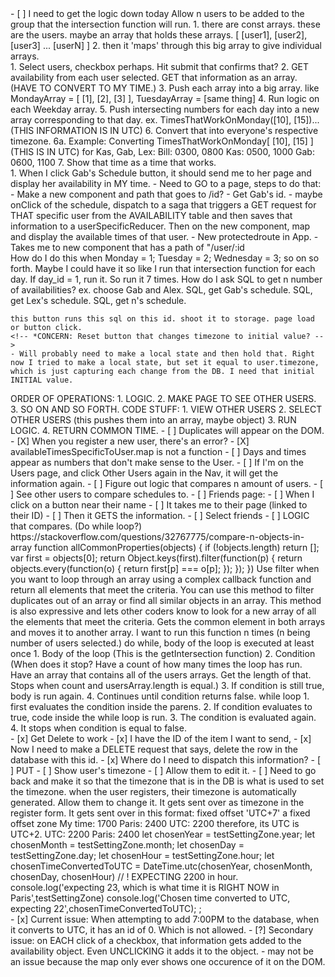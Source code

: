 <div day=09/13/22 1125>
<div TODO>
    - [ ] I need to get the logic down today
    Allow n users to be added to the group that the intersection function will run.
    1. there are const arrays. these are the users. maybe an array that holds these arrays. [ [user1], [user2], [user3] ... [userN] ]
    2. then it 'maps' through this big array to give individual arrays.
</div>
<div ORDER OF OPERATIONS>
    1. Select users, checkbox perhaps. Hit submit that confirms that?
    2. GET availability from each user selected. GET that information as an array. (HAVE TO CONVERT TO MY TIME.)
    3. Push each array into a big array. like MondayArray = [ [1], [2], [3] ], TuesdayArray = [same thing]
    4. Run logic on each Weekday array.
    5. Push intersecting numbers for each day into a new array corresponding to that day. ex. TimesThatWorkOnMonday([10], [15])...(THIS INFORMATION IS IN UTC)
    6. Convert that into everyone's respective timezone.
        6a. Example: Converting TimesThatWorkOnMonday[ [10], [15] ](THIS IS IN UTC) for Kas, Gab, Lex:
                Bill: 0300, 0800
                Kas:  0500, 1000
                Gab:  0600, 1100
    7. Show that time as a time that works.
<div DO!>
1. When I click Gab's Schedule button, it should send me to her page and display her availability in MY time.
    - Need to GO to a page, steps to do that:
        - Make a new component and path that goes to /id?
        - Get Gab's id.
        - maybe onClick of the schedule, dispatch to a saga that triggers a GET request for THAT specific   user from the AVAILABILITY table and then saves that information to a userSpecificReducer. Then on the new component, map and display the available times of that user.
        - New protectedroute in App.
        - Takes me to new component that has a path of "/user/:id
</div>
</div>

<div Code: intersection using spread>
    <script>
    const mondayArray = [ [MondayGab], [MondayKas], [MondayBill]]
    // const arr1 = ['Gab'];
    // const arr2 = ['Gab', 'Kas'];
    // const arr3 = ['Gab', 'Kas', 'Bill'];
    const intersection = (arr1, arr2) => {
    const res = [];
    for(let i = 0; i < arr1.length; i++){
        if(!arr2.includes(arr1[i])){
            continue;
        };
        res.push(arr1[i]);
    };
    return res;
    };
    const intersectMany = (...arrs) => {
    let res = arrs[0].slice();
    for(let i = 1; i < arrs.length; i++){
        res = intersection(res, arrs[i]);
    };
    return res;
    };
    console.log(intersectMany(arr1, arr2, arr3));
    const bigArray = [ arr1, arr2, arr3 ]
    console.log('big array without the spread operator:', bigArray)
    console.log('big array using the spread operator: ',...bigArray)
    </script>
</div>
<div Concern!>
    <!-- !Concern: HOW TO DETERMINE AVAILABILITY ON DAYS MONDAY THROUGH SUNDAY! -->
    How do I do this when 
    Monday = 1;
    Tuesday = 2;
    Wednesday = 3;
    so on so forth.
    Maybe I could have it so like I run that intersection function for each day. If day_id = 1, run it. So run it 7 times.
    <!-- !Concern: HOW DO I INPUT N AMOUNT OF SQL QUERIES BASED ON PEOPLE CHOSEN! -->
    How do I ask SQL to get n number of availabilities? 
    ex. choose Gab and Alex.
    SQL, get Gab's schedule.
    SQL, get Lex's schedule.
    SQL, get n's schedule.

    this button runs this sql on this id. shoot it to storage. page load or button click.
    <!-- *CONCERN: Reset button that changes timezone to initial value? -->
    - Will probably need to make a local state and then hold that. Right now I tried to make a local state, but set it equal to user.timezone, which is just capturing each change from the DB. I need that initial INITIAL value.
</div>
</div>





<div day=09/12/22 0900>
<!-- *PLAN OF ATTACK* -->
ORDER OF OPERATIONS:
1. LOGIC. 
<script id='LOGIC'>
const arr1 = [2, 6, 7, 1, 7, 8, 4, 3];
const arr2 = [5, ,7, 2, 2, 1, 3];
const arr3 = [1, 56, 345, 6, 54, 2, 68, 85, 3];
const intersection = (arr1, arr2) => {
   const res = [];
   for(let i = 0; i < arr1.length; i++){
      if(!arr2.includes(arr1[i])){
         continue;
      };
      res.push(arr1[i]);
   };
   return res;
};
const intersectMany = (...arrs) => {
   let res = arrs[0].slice();
   for(let i = 1; i < arrs.length; i++){
      res = intersection(res, arrs[i]);
   };
   return res;
};
console.log(intersectMany(arr1, arr2, arr3));
</script>
2. MAKE PAGE TO SEE OTHER USERS.
3. SO ON AND SO FORTH.
<!--  -->
CODE STUFF:
1. VIEW OTHER USERS
2. SELECT OTHER USERS (this pushes them into an array, maybe object)
3. RUN LOGIC.
4. RETURN COMMON TIME.
<!-- !ISSUES!  -->
- [ ] Duplicates will appear on the DOM.
- [X] When you register a new user, there's an error? 
    - [X] availableTimesSpecificToUser.map is not a function
    <!-- * Peter solved this, when I register a user, on the UserPage component, it tries to map through an array, but the array is empty because the User hasn't gotten the chance to actually select times. Gotta move it >:( -->
- [ ] Days and times appear as numbers that don't make sense to the User.
- [ ] If I'm on the Users page, and click Other Users again in the Nav, it will get the information again.
<!-- TODO: -->
- [ ] Figure out logic that compares n amount of users.
- [ ] See other users to compare schedules to.
- [ ] Friends page:
    - [ ] When I click on a button near their name
    - [ ] It takes me to their page (linked to their ID)
    - [ ] Then it GETS the information.
        - [ ] Select friends
        - [ ] LOGIC that compares. (Do while loop?)
<!-- ?MAYBE USEFUL? -->
https://stackoverflow.com/questions/32767775/compare-n-objects-in-array
function allCommonProperties(objects) {
    if (!objects.length) return [];
    var first = objects[0];
    return Object.keys(first).filter(function(p) {
        return objects.every(function(o) {
             return first[p] === o[p];
        });
    });
})
<!-- ? https://dev.to/christinecontreras/x-ways-to-iterate-over-arrays-and-when-to-use-each-icm ?-->
Use filter when you want to loop through an array using a complex callback function and return all elements that meet the criteria. 
You can use this method to filter duplicates out of an array or find all similar objects in an array. 
This method is also expressive and lets other coders know to look for a new array of all the elements that meet the criteria.
<!-- ? https://bobbyhadz.com/blog/javascript-get-intersection-of-two-arrays -->
Gets the common element in both arrays and moves it to another array. I want to run this function n times (n being number of users selected.)
<script>
function getIntersection(a, b) {
  const set1 = new Set(a);
  const set2 = new Set(b);
  const intersection = [...set1].filter(
    element => set2.has(element)
  );
  return intersection;
}
const arr1 = ['a', 'b', 'c', 'c'];
const arr2 = ['a', 'b', 'c', 'd', 'e', 'a'];
// 👇️ ['a', 'b','c']
console.log(getIntersection(arr1, arr2));
</script>
<!-- ? DO WHILE/WHILE ? -->
do while, body of the loop is executed at least once
1. Body of the loop (This is the getIntersection function)
2. Condition (When does it stop? Have a count of how many times the loop has run. Have an array that contains all of the users arrays. Get the length of that. Stops when count and usersArray.length is equal.)
3. If condition is still true, body is run again.
4. Continues until condition returns false.
<!-- ! Issue: how do I make it go to the next array? -->
<!-- ? Reduce, filter, includes. -->
while loop
1. first evaluates the condition inside the parens.
2. If condition evaluates to true, code inside the while loop is run.
3. The condition is evaluated again.
4. It stops when condition is equal to false.
<!-- ? https://www.geeksforgeeks.org/how-to-find-if-two-arrays-contain-any-common-item-in-javascript/ -->
<script>
// Declare Two array
const array1 = ['a', 'd', 'm', 'x'];
const array2 = ['p', 'y', 'k'];
// Function call
function findCommonElements2(arr1, arr2) {
 // Create an empty object
 let obj = {};
  // Loop through the first array
  for (let i = 0; i < arr1.length; i++) {
   // Check if element from first array
   // already exist in object or not
   if(!obj[arr1[i]]) {
    // If it doesn't exist assign the
    // properties equals to the
    // elements in the array
    const element = arr1[i];
    obj[element] = true;
   }
  }
  // Loop through the second array
  for (let j = 0; j < arr2.length ; j++) {
  // Check elements from second array exist
  // in the created object or not
  if(obj[arr2[j]]) {
   return true;
  }
 }
 return false;
}
document.write(findCommonElements2(array1, array2))
</script>    
<!-- If a checkbox is checked, do something.
need the await ('begin') for sure.
Don't need the query?
do need the 
await Promise.all(pizzas.map) stuff.
do need the await client.query('COMMIT') stuff.
catch (error)
and the finally. -->
</div>





<div day=09/11/22 1210>
- [x] Get Delete to work
    - [x] I have the ID of the item I want to send,
    - [x] Now I need to make a DELETE request that says, delete the row in the database with this id.
    - [x] Where do I need to dispatch this information?
- [ ] PUT
    - [ ] Show user's timezone
    - [ ] Allow them to edit it.
    - [ ] Need to go back and make it so that the timezone that is in the DB is what is used to set the timezone.
    when the user registers, their timezone is automatically generated. Allow them to change it. It gets sent over as timezone in the register form.
    It gets sent over in this format: fixed offset	'UTC+7'	a fixed offset zone
My time: 1700
Paris:   2400
UTC:     2200
therefore, its UTC is UTC+2.
UTC:     2200
Paris:   2400
    let chosenYear = testSettingZone.year;
    let chosenMonth = testSettingZone.month;
    let chosenDay = testSettingZone.day;
    let chosenHour = testSettingZone.hour;
    let chosenTimeConvertedToUTC = DateTime.utc(chosenYear, chosenMonth, chosenDay, chosenHour) // ! EXPECTING 2200 in hour.
    console.log('expecting 23, which is what time it is RIGHT NOW in Paris',testSettingZone)
    console.log('Chosen time converted to UTC, expecting 22',chosenTimeConvertedToUTC);
;
</div>





<div day=09/10/22 1327>
- [x] Current issue: When attempting to add 7:00PM to the database, when it converts to UTC, it has an id of 0. Which is not allowed.
- [?] Secondary issue: on EACH click of a checkbox, that information gets added to the availability object. Even UNCLICKING it adds it to the object.
    - may not be an issue because the map only ever shows one occurence of it on the DOM.
</div>